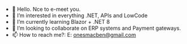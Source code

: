 - 👋 Hello. Nce to e-meet you.
- 👀 I’m interested in everything .NET, APIs and LowCode
- 🌱 I’m currently learning Blazor + .NET 8
- 💞️ I’m looking to collaborate on ERP systems and Payment gateways.
- 📫 How to reach me?: E: onesmacben@gmail.com

<!---
OmbiOrg/OMbithi is a ✨ special ✨ repository because its `README.md` (this file) appears on your GitHub profile.
You can click the Preview link to take a look at your changes.
--->

